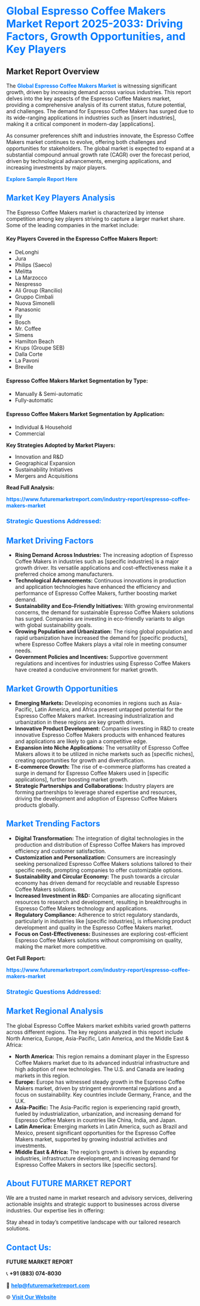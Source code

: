 <h1 style="color: #007BFF;">Global Espresso Coffee Makers Market Report 2025-2033: Driving Factors, Growth Opportunities, and Key Players</h1>

<section id="overview">
<h2>Market Report Overview</h2>
<p>The <a href="https://www.futuremarketreport.com/industry-report/espresso-coffee-makers-market" style="color: #007BFF; text-decoration: none;"><strong>Global Espresso Coffee Makers Market</strong></a> is witnessing significant growth, driven by increasing demand across various industries. This report delves into the key aspects of the Espresso Coffee Makers market, providing a comprehensive analysis of its current status, future potential, and challenges. The demand for Espresso Coffee Makers has surged due to its wide-ranging applications in industries such as [insert industries], making it a critical component in modern-day [applications].</p>
<p>As consumer preferences shift and industries innovate, the Espresso Coffee Makers market continues to evolve, offering both challenges and opportunities for stakeholders. The global market is expected to expand at a substantial compound annual growth rate (CAGR) over the forecast period, driven by technological advancements, emerging applications, and increasing investments by major players.</p>
</section>

<section id="overview">
<p><a href="https://www.futuremarketreport.com/request-sample/reportId=57006" style="color: #007BFF; text-decoration: none;"><strong>Explore Sample Report Here</strong></a></p>
</section>

<section id="key-players">
<h2 style="color: #007BFF;">Market Key Players Analysis</h2>
<p>The Espresso Coffee Makers market is characterized by intense competition among key players striving to capture a larger market share. Some of the leading companies in the market include:</p>
<h4>Key Players Covered in the Espresso Coffee Makers Report:</h4>
<ul><li>DeLonghi</li><li>Jura</li><li>Philips (Saeco)</li><li>Melitta</li><li>La Marzocco</li><li>Nespresso</li><li>Ali Group (Rancilio)</li><li>Gruppo Cimbali</li><li>Nuova Simonelli</li><li>Panasonic</li><li>Illy</li><li>Bosch</li><li>Mr. Coffee</li><li>Simens</li><li>Hamilton Beach</li><li>Krups (Groupe SEB)</li><li>Dalla Corte</li><li>La Pavoni</li><li>Breville</li></ul>
<h4>Espresso Coffee Makers Market Segmentation by Type:</h4>
<ul><li>Manually &amp; Semi-automatic</li><li>Fully-automatic</li></ul>

<h4>Espresso Coffee Makers Market Segmentation by Application:</h4>
<ul><li>Individual &amp; Household</li><li>Commercial</li></ul>
<p><strong>Key Strategies Adopted by Market Players:</strong></p>
<ul>
<li>Innovation and R&D</li>
<li>Geographical Expansion</li>
<li>Sustainability Initiatives</li>
<li>Mergers and Acquisitions</li>
</ul>
</section>

<section>
<p><strong>Read Full Analysis: </strong></p><a href="https://www.futuremarketreport.com/industry-report/espresso-coffee-makers-market" style="color: #007BFF; text-decoration: none;"><strong>https://www.futuremarketreport.com/industry-report/espresso-coffee-makers-market</strong></a>
<h3 style="color: #007BFF;">Strategic Questions Addressed:</h3>
</section>

<section id="driving-factors">
<h2 style="color: #007BFF;">Market Driving Factors</h2>
<ul>
<li><strong>Rising Demand Across Industries:</strong> The increasing adoption of Espresso Coffee Makers in industries such as [specific industries] is a major growth driver. Its versatile applications and cost-effectiveness make it a preferred choice among manufacturers.</li>
<li><strong>Technological Advancements:</strong> Continuous innovations in production and application technologies have enhanced the efficiency and performance of Espresso Coffee Makers, further boosting market demand.</li>
<li><strong>Sustainability and Eco-Friendly Initiatives:</strong> With growing environmental concerns, the demand for sustainable Espresso Coffee Makers solutions has surged. Companies are investing in eco-friendly variants to align with global sustainability goals.</li>
<li><strong>Growing Population and Urbanization:</strong> The rising global population and rapid urbanization have increased the demand for [specific products], where Espresso Coffee Makers plays a vital role in meeting consumer needs.</li>
<li><strong>Government Policies and Incentives:</strong> Supportive government regulations and incentives for industries using Espresso Coffee Makers have created a conducive environment for market growth.</li>
</ul>
</section>

<section id="growth-opportunities">
<h2 style="color: #007BFF;">Market Growth Opportunities</h2>
<ul>
<li><strong>Emerging Markets:</strong> Developing economies in regions such as Asia-Pacific, Latin America, and Africa present untapped potential for the Espresso Coffee Makers market. Increasing industrialization and urbanization in these regions are key growth drivers.</li>
<li><strong>Innovative Product Development:</strong> Companies investing in R&D to create innovative Espresso Coffee Makers products with enhanced features and applications are likely to gain a competitive edge.</li>
<li><strong>Expansion into Niche Applications:</strong> The versatility of Espresso Coffee Makers allows it to be utilized in niche markets such as [specific niches], creating opportunities for growth and diversification.</li>
<li><strong>E-commerce Growth:</strong> The rise of e-commerce platforms has created a surge in demand for Espresso Coffee Makers used in [specific applications], further boosting market growth.</li>
<li><strong>Strategic Partnerships and Collaborations:</strong> Industry players are forming partnerships to leverage shared expertise and resources, driving the development and adoption of Espresso Coffee Makers products globally.</li>
</ul>
</section>

<section id="trending-factors">
<h2 style="color: #007BFF;">Market Trending Factors</h2>
<ul>
<li><strong>Digital Transformation:</strong> The integration of digital technologies in the production and distribution of Espresso Coffee Makers has improved efficiency and customer satisfaction.</li>
<li><strong>Customization and Personalization:</strong> Consumers are increasingly seeking personalized Espresso Coffee Makers solutions tailored to their specific needs, prompting companies to offer customizable options.</li>
<li><strong>Sustainability and Circular Economy:</strong> The push towards a circular economy has driven demand for recyclable and reusable Espresso Coffee Makers solutions.</li>
<li><strong>Increased Investment in R&D:</strong> Companies are allocating significant resources to research and development, resulting in breakthroughs in Espresso Coffee Makers technology and applications.</li>
<li><strong>Regulatory Compliance:</strong> Adherence to strict regulatory standards, particularly in industries like [specific industries], is influencing product development and quality in the Espresso Coffee Makers market.</li>
<li><strong>Focus on Cost-Effectiveness:</strong> Businesses are exploring cost-efficient Espresso Coffee Makers solutions without compromising on quality, making the market more competitive.</li>
</ul>
</section>

<section>
<p><strong>Get Full Report: </strong></p><a href="https://www.futuremarketreport.com/industry-report/espresso-coffee-makers-market" style="color: #007BFF; text-decoration: none;"><strong>https://www.futuremarketreport.com/industry-report/espresso-coffee-makers-market</strong></a>
<h3 style="color: #007BFF;">Strategic Questions Addressed:</h3>
</section>


<section id="regional-analysis">
<h2 style="color: #007BFF;">Market Regional Analysis</h2>
<p>The global Espresso Coffee Makers market exhibits varied growth patterns across different regions. The key regions analyzed in this report include North America, Europe, Asia-Pacific, Latin America, and the Middle East & Africa:</p>
<ul>
<li><strong>North America:</strong> This region remains a dominant player in the Espresso Coffee Makers market due to its advanced industrial infrastructure and high adoption of new technologies. The U.S. and Canada are leading markets in this region.</li>
<li><strong>Europe:</strong> Europe has witnessed steady growth in the Espresso Coffee Makers market, driven by stringent environmental regulations and a focus on sustainability. Key countries include Germany, France, and the U.K.</li>
<li><strong>Asia-Pacific:</strong> The Asia-Pacific region is experiencing rapid growth, fueled by industrialization, urbanization, and increasing demand for Espresso Coffee Makers in countries like China, India, and Japan.</li>
<li><strong>Latin America:</strong> Emerging markets in Latin America, such as Brazil and Mexico, present significant opportunities for the Espresso Coffee Makers market, supported by growing industrial activities and investments.</li>
<li><strong>Middle East & Africa:</strong> The region’s growth is driven by expanding industries, infrastructure development, and increasing demand for Espresso Coffee Makers in sectors like [specific sectors].</li>
</ul>
</section>

<footer>
<h2 style="color: #007BFF;">About FUTURE MARKET REPORT</h2>
<p>We are a trusted name in market research and advisory services, delivering actionable insights and strategic support to businesses across diverse industries. Our expertise lies in offering:</p>

<p>Stay ahead in today’s competitive landscape with our tailored research solutions.</p>

<h2 style="color: #007BFF;">Contact Us:</h2>
<p><strong>FUTURE MARKET REPORT</strong></p>
<p>📞 <strong>+91 (883) 074-8030</strong></p>
<p>📧 <strong><a href="mailto:help@futuremarketreport.com" style="color: #007BFF;">help@futuremarketreport.com</a></strong></p>
<p>🌐 <strong><a href="https://www.futuremarketreport.com/" style="color: #007BFF;">Visit Our Website</a></strong></p>
</footer>